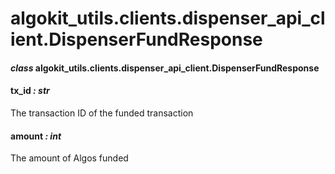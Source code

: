 # algokit_utils.clients.dispenser_api_client.DispenserFundResponse

#### *class* algokit_utils.clients.dispenser_api_client.DispenserFundResponse

#### tx_id *: str*

The transaction ID of the funded transaction

#### amount *: int*

The amount of Algos funded
